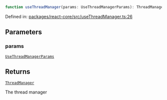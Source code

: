 ```ts
function useThreadManager(params: UseThreadManagerParams): ThreadManager;
```

Defined in: [packages/react-core/src/useThreadManager.ts:26](https://github.com/thesysdev/crayon/blob/764dfdfef65ac5751288cdbd014d2017f4c5dc0d/js/packages/react-core/src/useThreadManager.ts#L26)

## Parameters

### params

[`UseThreadManagerParams`](../type-aliases/UseThreadManagerParams.md)

## Returns

[`ThreadManager`](../type-aliases/ThreadManager.md)

The thread manager
